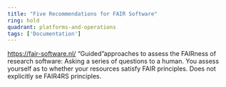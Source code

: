```yaml
---
title: "Five Recommendations for FAIR Software"
ring: hold
quadrant: platforms-and-operations
tags: ['Documentation']
---
```

https://fair-software.nl/ 
“Guided”approaches to assess the FAIRness of research software: Asking a series of questions to a human. You assess yourself as to whether your resources satisfy FAIR principles. Does not explicitly se FAIR4RS principles.

